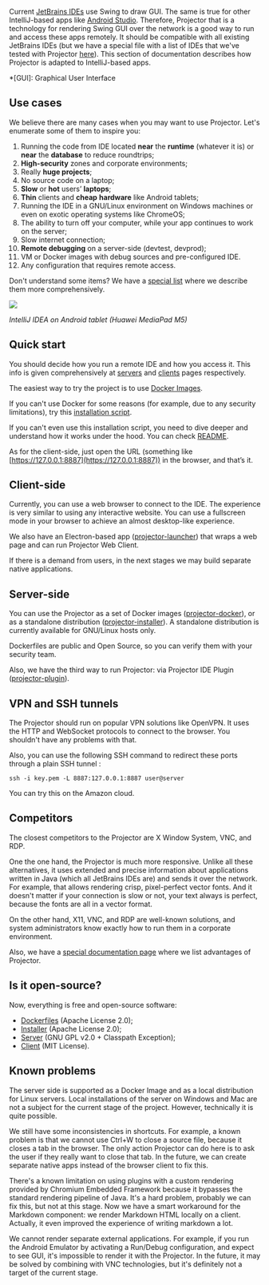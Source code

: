Current [JetBrains IDEs](https://www.jetbrains.com/products/#type=ide) use Swing to draw GUI. The same is true for other IntelliJ-based apps like [Android Studio](https://developer.android.com/studio/). Therefore, Projector that is a technology for rendering Swing GUI over the network is a good way to run and access these apps remotely. It should be compatible with all existing JetBrains IDEs (but we have a special file with a list of IDEs that we've tested with Projector [here](https://github.com/JetBrains/projector-installer/blob/master/projector_installer/compatible_ide.json)). This section of documentation describes how Projector is adapted to IntelliJ-based apps.

*[GUI]: Graphical User Interface

## Use cases

We believe there are many cases when you may want to use Projector. Let's enumerate some of them to inspire you:

1. Running the code from IDE located **near** the **runtime** (whatever it is) or **near** the **database** to reduce roundtrips;
1. **High-security** zones and corporate environments;
1. Really **huge projects**;
1. No source code on a laptop;
1. **Slow** or **hot** users’ **laptops**;
1. **Thin** clients and **cheap** **hardware** like Android tablets;
1. Running the IDE in a GNU/Linux environment on Windows machines or even on exotic operating systems like ChromeOS;
1. The ability to turn off your computer, while your app continues to work on the server;
1. Slow internet connection;
1. **Remote debugging** on a server-side (devtest, devprod);
1. VM or Docker images with debug sources and pre-configured IDE.
1. Any configuration that requires remote access.

Don't understand some items? We have a [special list](../about/usecases.md) where we describe them more comprehensively.

![](https://hsto.org/webt/bn/rf/rk/bnrfrkzogrdfp5sxs6t5g7hllc4.jpeg)

*IntelliJ IDEA on Android tablet (Huawei MediaPad M5)*

## Quick start

You should decide how you run a remote IDE and how you access it. This info is given comprehensively at [servers](running.md) and [clients](accessing.md) pages respectively.

The easiest way to try the project is to use [Docker Images](running.md#docker).

If you can't use Docker for some reasons (for example, due to any security limitations), try this [installation script](running.md#installer).

If you can't even use this installation script, you need to dive deeper and understand how it works under the hood. You can check [README](https://github.com/JetBrains/projector-server).

As for the client-side, just open the URL (something like [https://127.0.0.1:8887](https://127.0.0.1:8887)) in the browser, and that’s it.

## Client-side

Currently, you can use a web browser to connect to the IDE. The experience is very similar to using any interactive website. You can use a fullscreen mode in your browser to achieve an almost desktop-like experience.

We also have an Electron-based app ([projector-launcher](https://github.com/JetBrains/projector-client/tree/master/projector-launcher)) that wraps a web page and can run Projector Web Client.

If there is a demand from users, in the next stages we may build separate native applications.

## Server-side

You can use the Projector as a set of Docker images ([projector-docker](https://github.com/JetBrains/projector-docker)), or as a standalone distribution ([projector-installer](https://github.com/JetBrains/projector-installer)). A standalone distribution is currently available for GNU/Linux hosts only.

Dockerfiles are public and Open Source, so you can verify them with your security team.

Also, we have the third way to run Projector: via Projector IDE Plugin ([projector-plugin](https://plugins.jetbrains.com/plugin/16015-projector)).

## VPN and SSH tunnels

The Projector should run on popular VPN solutions like OpenVPN. It uses the HTTP and WebSocket protocols to connect to the browser. You shouldn't have any problems with that.

Also, you can use the following SSH command to redirect these ports through a plain SSH tunnel :

```
ssh -i key.pem -L 8887:127.0.0.1:8887 user@server
```

You can try this on the Amazon cloud.

## Competitors

The сlosest competitors to the Projector are X Window System, VNC, and RDP.

One the one hand, the Projector is much more responsive. Unlike all these alternatives, it uses extended and precise information about applications written in Java (which all JetBrains IDEs are) and sends it over the network. For example, that allows rendering crisp, pixel-perfect vector fonts. And it doesn't matter if your connection is slow or not, your text always is perfect, because the fonts are all in a vector format.

On the other hand, X11, VNC, and RDP are well-known solutions, and system administrators know exactly how to run them in a corporate environment.

Also, we have a [special documentation page](../about/comparison.md) where we list advantages of Projector.

## Is it open-source?

Now, everything is free and open-source software:

* [Dockerfiles](https://github.com/JetBrains/projector-docker) (Apache License 2.0);
* [Installer](https://github.com/JetBrains/projector-installer) (Apache License 2.0);
* [Server](https://github.com/JetBrains/projector-server) (GNU GPL v2.0 + Classpath Exception);
* [Client](https://github.com/JetBrains/projector-client) (MIT License).

## Known problems

The server side is supported as a Docker Image and as a local distribution for Linux servers. Local installations of the server on Windows and Mac are not a subject for the current stage of the project. However, technically it is quite possible.

We still have some inconsistencies in shortcuts. For example, a known problem is that we cannot use Ctrl+W to close a source file, because it closes a tab in the browser. The only action Projector can do here is to ask the user if they really want to close that tab. In the future, we can create separate native apps instead of the browser client to fix this.

There's a known limitation on using plugins with a custom rendering provided by Chromium Embedded Framework because it bypasses the standard rendering pipeline of Java. It's a hard problem, probably we can fix this, but not at this stage. Now we have a smart workaround for the Markdown component: we render Markdown HTML locally on a client. Actually, it even improved the experience of writing markdown a lot.

We cannot render separate external applications. For example, if you run the Android Emulator by activating a Run/Debug configuration, and expect to see GUI, it's impossible to render it with the Projector. In the future, it may be solved by combining with VNC technologies, but it's definitely not a target of the current stage.
